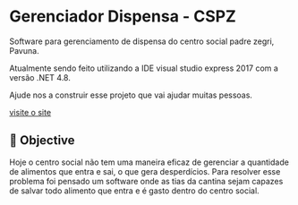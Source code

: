 # Gerenciador Dispensa - CSPZ

Software para gerenciamento de dispensa do centro social padre zegri, Pavuna. 

Atualmente sendo feito utilizando a IDE visual studio express 2017 com a versão .NET 4.8.

Ajude nos a construir esse projeto que vai ajudar muitas pessoas.

[visite o site](https://cspadrezegri.org.br/)

## 🚀 Objective

Hoje o centro social não tem uma maneira eficaz de gerenciar a quantidade de alimentos que entra e sai, o que gera desperdícios. Para resolver esse problema foi pensado um software onde as tias da cantina sejam capazes de salvar todo alimento que entra e é gasto dentro do centro social.

